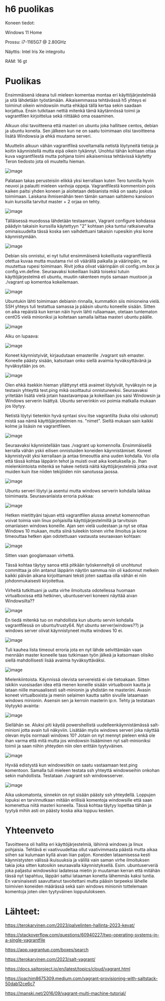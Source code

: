 # h6 puolikas

Koneen tiedot:

Windows 11 Home

Prossu: i7-1165G7 @ 2.80GHz

Näyttis: Intel Iris Xe integroitu

RAM: 16 gt

# Puolikas

Ensimmäisenä ideana tuli mieleen komentaa montaa eri käyttöjärjestelmää ja sitä lähdetään työstämään. Aikaisemmassa tehtävässä h5 yhteys ei toiminut oikein windowsiin mutta ehkäpä tällä kertaa sekin saadaan korjattua. Ensin tutkitaan nettiä mitenkä tämä käytännössä toimii ja vagrantfilen kirjoittelua sekä riittääkö oma osaaminen.

Alkuun olisi tavoitteena että masteri on ubuntu joka hallitsee centos, debian ja ubuntu koneita. Sen jälkeen kun ne on saatu toimimaan olisi tavoitteena lisätä Windowsia ja ehkä muutama serveri. 

Muuttelin alkuun vähän vagrantfileä soveltamalla netistä löytyneitä tietoja ja koitin käynnistellä mutta eipä oikein tykännyt. Unohtui tähän kohtaan ottaa kuva vagrantfilestä mutta pohjana toimi aikaisemissa tehtävissä käytetty Teron tiedosto jota oli muuteltu hieman.

![image](https://user-images.githubusercontent.com/129611461/236854571-5fbc023d-3a90-4402-9b6f-8546b1c3649e.png)

Palataan takas perusteisiin elikkä yksi kerrallaan kuten Tero tunnilla hyvin neuvoi ja palautti mieleen vanhoja oppeja. Vagrantfilestä kommentoin pois kaiken paitsi yhden koneen ja aloitetaan debianista mikä on saatu joskus toimimaan. Laiskana ihmisenähän teen tämän samaan saltdemo kansioon kuin kurssilla tarvitut master + 2 orjaa on tehty.

![image](https://github.com/aexceed/eemelintehtavat/assets/129611461/33950e9b-12f5-4076-adab-2ab8a452e495)

Tälläisessä muodossa lähdetään testaamaan, Vagrant configure kohdassa päädyin takaisin kurssilla käytettyyn "2" kohtaan joka tuntui ratkaisevalta ominaisuudelta tässä koska sen vaihdettuani takaisin rupesikin yksi kone käynnistymään.

![image](https://github.com/aexceed/eemelintehtavat/assets/129611461/4a5f7cd9-3910-409f-a753-e40306a8c1ed)

Debian siis onnistui, ei nyt tullut ensimmäisenä kokeillusta vagrantfilestä otettua kuvaa mutta muutama rivi oli väärällä paikalla ja väärinpäin, ne muutettua rupesi toimimaan. Rivit jotka olivat väärinpäin oli config.vm.box ja config.vm.define. Seuraavaksi kokeillaan lisätä toiseksi tutuin käyttöjärjestelmä eli ubuntu, muutin rakenteen myös samaan muotoon ja ./vagrant up komentoa kokeilemaan.

![image](https://github.com/aexceed/eemelintehtavat/assets/129611461/3c56d450-b539-4bca-838c-468ebf638f70)

Ubuntukin lähti toimimaan debianin rinnalla, kummatkin siis minioneina vielä. SSH yhteys tuli testattua samassa ja pääsin ubuntu koneelle sisään. Sitten on aika repäistä kun kerran näin hyvin lähti rullaamaan, otetaan tuntematon centOS vielä minioniksi ja koitetaan samalla laittaa masteri ubuntu päälle.

![image](https://github.com/aexceed/eemelintehtavat/assets/129611461/cc803fd7-1184-4e04-b105-15d5e8acc6ba)

Alku on lupaava:

![image](https://github.com/aexceed/eemelintehtavat/assets/129611461/3989a0e2-8cb4-4d87-bc69-a5b4382ca2ad)

Koneet käynnistyivät, kirjaudutaan emasterille ./vagrant ssh emaster. Koneelle päästy sisään, katsotaan onko siellä avaimia hyväksyttävänä ja hyväksytään jos on.

![image](https://github.com/aexceed/eemelintehtavat/assets/129611461/b279886c-51e3-4750-ac81-d605b45801ff)

Olen ehkä itsekkin hieman yllättynyt että avaimet löytyivät, hyväksyin ne ja testasin yhteyttä test.ping mikä osoittautui onnistuneeksi. Seuraavaksi yritetään lisätä vielä jotain haastavampaa ja kokeillaan jos saisi Windowsin ja Windows serverin lisättyä. Ubuntu serverinkin voi poimia matkalla mukaan jos löytyy. 

Netistä löytyi tietenkin hyvä syntaxi sivu itse vagrantilta (kuka olisi uskonut) mistä saa nämä käyttöjärjestelmien ns. "nimet". Sieltä mukaan sain kaikki kolme ja lisäsin ne vagrantfileen.

![image](https://github.com/aexceed/eemelintehtavat/assets/129611461/fef442d2-13c7-49ad-bd46-3d67a858b456)

Seuraavaksi käynnistellään taas ./vagrant up komennolla. Ensimmäisellä kerralla vähän yskii eilisen onnistuiden koneiden käynnistämiset. Koneet käynnistyvät yksi kerrallaan ja antaa timeouttia aina uuden kohdalla. Voi olla että tässä kohtaa läppärin tehot ja muisti ovat aika koetuksella jo. Ihan mielenkiintoista mitenkä se hakee netistä näitä käyttöjärjestelmiä jotka ovat muiden kuin itse niiden tekijöiden niin sanotussa jaossa. 

![image](https://github.com/aexceed/eemelintehtavat/assets/129611461/1d65e627-5d59-4a52-b485-ba07881139ca)

Ubuntu serveri löytyi ja asentui mutta windows serverin kohdalla lakkaa toimimasta. Seuraavanlaista erroria pukkaa:

![image](https://github.com/aexceed/eemelintehtavat/assets/129611461/17e39000-6ec2-4aec-aca0-4e23a31494fc)

Hetken mietittyäni tajuan että vagrantfilen alussa annetut komennothan voivat toimia vain linux pohjaisilla käyttöjärjestelmillä ja tarvitsisin omanlaisen windows koneille. Ajan sen vielä uudestaan ja nyt se ottaa Windows 10 mukaan, mutta siinä tuleekin toinen virhe ilmoitus ja kone timeouttaa hetken ajan odotettuaan vastausta seuraavaan kohtaan:

![image](https://github.com/aexceed/eemelintehtavat/assets/129611461/91bdb5f7-ba1d-4843-ac01-bd1c44eab67a)

Sitten vaan googlamaaan virhettä.

Tässä kohtaa täytyy sanoa että pitkään työskenneltyä oli unohtunut committaa ja olin antanut läppärin näytön sammua niin oli kadonnut melkein kaikki päivän aikana kirjoittamani teksti joten saattaa olla vähän ei niin johdonmukaisesti kirjoitettua. 

Virheitä tutkittuani ja uutta virhe ilmoitusta odotellessa huomaan virtualboxissa että hetkinen, ubuntuserveri koneeni näyttää aivan Windowsilta??

![image](https://github.com/aexceed/eemelintehtavat/assets/129611461/8375f3b5-4e16-4812-b35a-aadc1f4fc887)

En tiedä mitenkä tuo on mahdollista kun ubuntu servin kohdalla vagrantfilessä on ubuntu/trusty64. Nyt ubuntu server(windows??) ja windows server olivat käynnistyneet mutta windows 10 ei.

![image](https://github.com/aexceed/eemelintehtavat/assets/129611461/5464aae4-d12c-46bc-b245-dea713a7f2be)

Tuli kauhea lista timeout erroria jota en nyt lähde selvittämään vaan mennään master koneelle taas tutkimaan työn jälkeä ja katsomaan olisiko siellä mahdollisesti lisää avaimia hyväksyttäväksi.

![image](https://github.com/aexceed/eemelintehtavat/assets/129611461/97fa44a7-8268-47cd-a44c-9c596d743edb)

Mielenkiintoista. Käynnissä olevista servereistä ei ole tietoakaan. Sitten iskikin vuosisadan idea että menen koneille sisään virtualboxin kautta ja lataan niille manuaalisesti salt-minionin ja yhdistän ne masteriini. Avasin koneet virtualboxista ja menin selaimen kautta saltin sivuille lataamaan windows minionin. Asensin sen ja kerroin masterin ip:n. Tehty ja testataan löytyykö avainta:

![image](https://github.com/aexceed/eemelintehtavat/assets/129611461/81adc983-6064-41ee-9551-33d444bba918)

Siellähän se. Aluksi piti käydä powershellistä uudelleenkäynnistämässä salt-minioni jotta avain tuli näkyviin. Lisätään myös windows serveri joka näyttää olevan myös normaali windows 10? Jotain on nyt mennyt pieleen enkä ole ihan varma että mitä mutta jos windowsin lisääminen nyt salt-minioniksi toimii ja saan niihin yhteyden niin olen erittäin tyytyväinen.

![image](https://github.com/aexceed/eemelintehtavat/assets/129611461/c105613b-db29-42f5-81a3-791ff36b1f42)

Hyvää edistystä kun windowsitkin on saatu vastaamaan test.ping komentoon. Samalla tuli mieleen testata ssh yhteyttä windowseihin onkohan sekin mahdollista. Testataan ./vagrant ssh windowsserver.

![image](https://github.com/aexceed/eemelintehtavat/assets/129611461/f25b8fa4-e090-4c4a-8e78-c6cca71dafb9)

Aika uskomatonta, sinnekin on nyt sisään päästy ssh yhteydellä. Loppujen lopuksi en tarvinnutkaan mitään erillisiä komentoja windowsille että saan komenettua niitä masteri koneella. Tässä kohtaa täytyy lopettaa tähän ja tyytyä mihin asti on päästy koska aika loppuu kesken.

# Yhteenveto

Tavoitteena oli hallita eri käyttöjärjestelmiä, lähinnä windows ja linux pohjaisia. Tehtävä ei vaativuudeltaa ollut vaativimmasta päästä mutta aikaa siihen sai kulumaan kyllä aivan liian paljon. Koneiden lataamisessa kesti käynnistysten välissä ikuisuuksia ja välillä vain saman virhe ilmoituksen takia joka sitten katosikin seuraavalla käynnistyksellä. Esim. ubuntuserveriä joka paljastui windowsiksi ladatessa mietin jo muutaman kerran että mitähän tässä nyt tapahtuu, läppäri sattui lataaman konetta lähemmäs kaksi tuntia. En varsinaisesti saavuttanut tavoitettani mutta pääsin tarpeeksi lähelle toimivien koneiden määrässä sekä sain windows minionin tottelemaan komentoja joten olen tyytyväinen lopputulokseen. 


# Lähteet:

https://terokarvinen.com/2023/palvelinten-hallinta-2023-kevat/

https://stackoverflow.com/questions/60940227/two-operating-systems-in-a-single-vagrantfile

https://app.vagrantup.com/boxes/search

https://terokarvinen.com/2023/salt-vagrant/

https://docs.saltproject.io/en/latest/topics/cloud/vagrant.html

https://joachim8675309.medium.com/vagrant-provisioning-with-saltstack-50dab12ce6c7

https://manski.net/2016/09/vagrant-multi-machine-tutorial/
